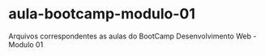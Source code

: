 # aula-bootcamp-modulo-01
Arquivos correspondentes as aulas do BootCamp Desenvolvimento Web - Modulo 01
